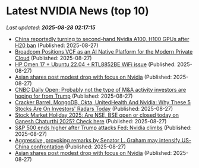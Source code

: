# Latest NVIDIA News (top 10)
_Last updated: **2025-08-28 02:17:15**_

- [China reportedly turning to second-hand Nvidia A100, H100 GPUs after H20 ban](https://www.digitimes.com/news/a20250827PD214/nvidia-h100-hardware-china-demand.html) (Published: 2025-08-27)
- [Broadcom Positions VCF as an AI Native Platform for the Modern Private Cloud](https://www.storagereview.com/news/broadcom-positions-vcf-as-an-ai-native-platform-for-the-modern-private-cloud) (Published: 2025-08-27)
- [HP Omen 17 + Ubuntu 22.04 + RTL8852BE WiFi issue](https://askubuntu.com/questions/1555085/hp-omen-17-ubuntu-22-04-rtl8852be-wifi-issue) (Published: 2025-08-27)
- [Asian shares post modest drop with focus on Nvidia](https://www.moneycontrol.com/news/business/asian-shares-post-modest-drop-with-focus-on-nvidia-13491919.html) (Published: 2025-08-27)
- [CNBC Daily Open: Probably not the type of M&A activity investors are hoping for from Trump](https://www.cnbc.com/2025/08/27/cnbc-daily-open-not-the-type-of-ma-investors-were-hoping-for-from-trump.html) (Published: 2025-08-27)
- [Cracker Barrel, MongoDB, Okta, UnitedHealth And Nvidia: Why These 5 Stocks Are On Investors' Radars Today](https://biztoc.com/x/b8298432e64d20e1) (Published: 2025-08-27)
- [Stock Market Holiday 2025: Are NSE, BSE open or closed today on Ganesh Chaturthi 2025? Check here](https://economictimes.indiatimes.com/markets/stocks/news/stock-market-holiday-2025-are-nse-bse-open-or-closed-today-on-ganesh-chaturthi-2025-check-here/articleshow/123529516.cms) (Published: 2025-08-27)
- [S&P 500 ends higher after Trump attacks Fed; Nvidia climbs](https://economictimes.indiatimes.com/markets/stocks/news/sp-500-ends-higher-after-trump-attacks-fed-nvidia-climbs/articleshow/123535688.cms) (Published: 2025-08-27)
- [Aggressive, provoking remarks by Senator L. Graham may intensify US- China confrontation](https://mypeoplesreview.com/2025/08/27/aggressive-provoking-remarks-by-senator-l-graham-may-intensify-us-china-confrontation/) (Published: 2025-08-27)
- [Asian shares post modest drop with focus on Nvidia](https://economictimes.indiatimes.com/markets/stocks/news/asian-shares-post-modest-drop-with-focus-on-nvidia/articleshow/123535470.cms) (Published: 2025-08-27)
